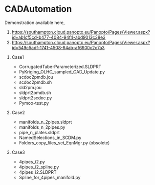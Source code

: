 # CADAutomation
Demonstration available here, 
1) https://southampton.cloud.panopto.eu/Panopto/Pages/Viewer.aspx?id=ab1cf5cd-b477-4084-94f4-abd9013c38e3
2) https://southampton.cloud.panopto.eu/Panopto/Pages/Viewer.aspx?id=549c5adf-1741-4508-94ab-af6900c2c7a3

1. Case1
   - CorrugatedTube-Parameterized.SLDPRT
   - PyKriging_OLHC_sampled_CAD_Update.py
   - scdoc2pmdb.jou
   - scdoc2pmdb.sh
   - sld2pm.jou
   - sldprt2pmdb.sh
   - sldprt2scdoc.py
   - Pymoo-test.py

2. Case2
   - manifolds_n_2pipes.sldprt
   - manifolds_n_2pipes.py
   - pipe_n_plates.sldprt
   - NamedSelections_in_SCDM.py
   - Folders_copy_files_set_EqnMgr.py (obsolete)

3. Case3
   - 4pipes_i2.py
   - 4pipes_i2_spline.py
   - 4pipes_i2.SLDPRT
   - Spline_for_4pipes_manifold.py
